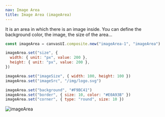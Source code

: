 ```yaml
---
nav: Image Area
title: Image Area (imageArea)
---
```


It is an area in which there is an image inside. You can define the background color, the image, the size of the area...

```javascript
const imageArea = canvasUI.composite.new("imageArea-1", "imageArea")

imageArea.set("size", {
  width: { unit: "px", value: 200 },
  height: { unit: "px", value: 200 },
})

imageArea.set("imageSize", { width: 100, height: 100 })
imageArea.set("imageSrc", "/img/logo.svg")

imageArea.set("background", "#F9BC41")
imageArea.set("border", { size: 10, color: "#E0A93B" })
imageArea.set("corner", { type: "round", size: 10 })
```

![imageArea](/docs/elements/composites/image-area.svg)
